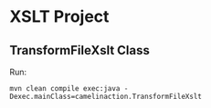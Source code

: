 # XSLT Project

## TransformFileXslt Class

Run:
	
	mvn clean compile exec:java -Dexec.mainClass=camelinaction.TransformFileXslt
